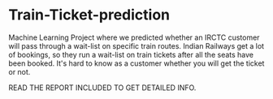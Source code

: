 # Train-Ticket-prediction
Machine Learning Project where we predicted whether an IRCTC customer will pass through a wait-list on specific train routes. Indian Railways get a lot of bookings, so they run a wait-list on train tickets after all the seats have been booked. It's hard to know as a customer whether you will get the ticket or not. 

READ THE REPORT INCLUDED TO GET DETAILED INFO.
